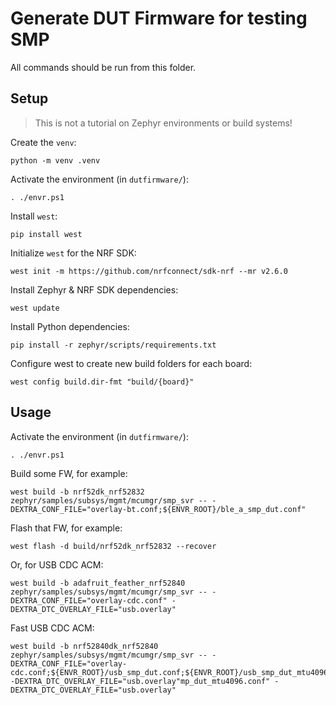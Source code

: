 # Generate DUT Firmware for testing SMP

All commands should be run from this folder.

## Setup

> This is not a tutorial on Zephyr environments or build systems!

Create the `venv`:
```
python -m venv .venv
```

Activate the environment (in `dutfirmware/`):
```
. ./envr.ps1
```

Install `west`:
```
pip install west
```

Initialize `west` for the NRF SDK:
```
west init -m https://github.com/nrfconnect/sdk-nrf --mr v2.6.0 
```

Install Zephyr & NRF SDK dependencies:
```
west update
```

Install Python dependencies:
```
pip install -r zephyr/scripts/requirements.txt
```

Configure west to create new build folders for each board:
```
west config build.dir-fmt "build/{board}"
```

## Usage

Activate the environment (in `dutfirmware/`):
```
. ./envr.ps1
```

Build some FW, for example:
```
west build -b nrf52dk_nrf52832 zephyr/samples/subsys/mgmt/mcumgr/smp_svr -- -DEXTRA_CONF_FILE="overlay-bt.conf;${ENVR_ROOT}/ble_a_smp_dut.conf"
```

Flash that FW, for example:
```
west flash -d build/nrf52dk_nrf52832 --recover
```

Or, for USB CDC ACM:
```
west build -b adafruit_feather_nrf52840 zephyr/samples/subsys/mgmt/mcumgr/smp_svr -- -DEXTRA_CONF_FILE="overlay-cdc.conf" -DEXTRA_DTC_OVERLAY_FILE="usb.overlay"
```

Fast USB CDC ACM:
```
west build -b nrf52840dk_nrf52840 zephyr/samples/subsys/mgmt/mcumgr/smp_svr -- -DEXTRA_CONF_FILE="overlay-cdc.conf;${ENVR_ROOT}/usb_smp_dut.conf;${ENVR_ROOT}/usb_smp_dut_mtu4096.conf" -DEXTRA_DTC_OVERLAY_FILE="usb.overlay"mp_dut_mtu4096.conf" -DEXTRA_DTC_OVERLAY_FILE="usb.overlay"
```